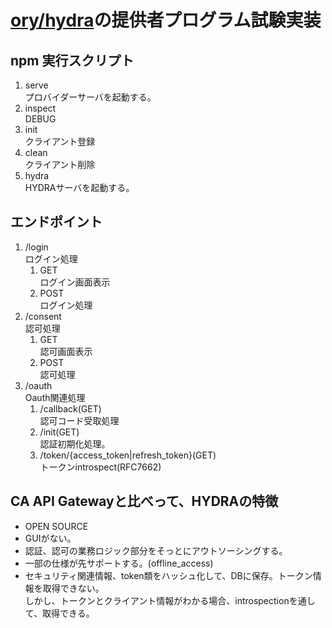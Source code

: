 # [ory/hydra](https://github.com/ory/hydra)の提供者プログラム試験実装
## npm 実行スクリプト
1.  serve  
    プロバイダーサーバを起動する。
2.  inspect  
    DEBUG
3.  init  
    クライアント登録
4.  clean  
    クライアント削除
5.  hydra  
    HYDRAサーバを起動する。
##  エンドポイント
1.  /login  
    ログイン処理
    1.  GET  
        ログイン画面表示
    2.  POST  
        ログイン処理
2.  /consent  
    認可処理
    1.  GET  
        認可画面表示
    2.  POST  
        認可処理
3.  /oauth  
    Oauth関連処理
    1.  /callback(GET)  
        認可コード受取処理
    2.  /init(GET)  
        認証初期化処理。
    3.  /token/{access_token|refresh_token}(GET)  
        トークンintrospect(RFC7662)
## CA API Gatewayと比べって、HYDRAの特徴
* OPEN SOURCE
* GUIがない。
* 認証、認可の業務ロジック部分をそっとにアウトソーシングする。
* 一部の仕様が先サポートする。(offline_access)
* セキュリティ関連情報、token類をハッシュ化して、DBに保存。トークン情報を取得できない。  
  しかし、トークンとクライアント情報がわかる場合、introspectionを通して、取得できる。
